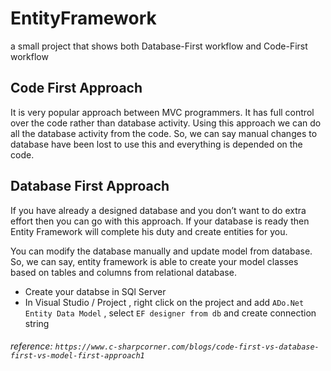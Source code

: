 # EntityFramework
a small project that shows both Database-First workflow and Code-First workflow



## Code First Approach

It is very popular approach between MVC programmers. It has full control over the code rather than database activity. Using this approach we can do all the database activity from the code. So, we can say manual changes to database have been lost to use this and everything is depended on the code.


## Database First Approach

If you have already a designed database and you don’t want to do extra effort then you can go with this approach. If your database is ready then Entity Framework will complete his duty and create entities for you.

You can modify the database manually and update model from database. So, we can say, entity framework is able to create your model classes based on tables and columns from relational database.

- Create your databse in SQl Server
- In Visual Studio / Project , right click on the project and add `ADo.Net Entity Data Model` , select `EF designer from db` and create connection string


###### reference: `https://www.c-sharpcorner.com/blogs/code-first-vs-database-first-vs-model-first-approach1`
